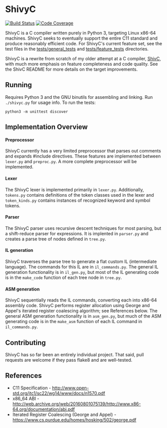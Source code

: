 # ShivyC

[![Build Status](https://travis-ci.org/ShivamSarodia/ShivyC.svg?branch=master)](https://travis-ci.org/ShivamSarodia/ShivyC)
[![Code Coverage](https://codecov.io/gh/ShivamSarodia/ShivyC/branch/master/graph/badge.svg)](https://codecov.io/gh/ShivamSarodia/ShivyC)

ShivyC is a C compiler written purely in Python 3, targeting Linux x86-64 machines. ShivyC seeks to eventually support the entire C11 standard and produce reasonably efficient code. For ShivyC's current feature set, see the test files in the [tests/general_tests](tests/general_tests) and [tests/feature_tests](tests/feature_tests) directories.

ShivyC is a rewrite from scratch of my older attempt at a C compiler, [ShivC](https://github.com/ShivamSarodia/ShivC), with much more emphasis on feature completeness and code quality. See the ShivC README for more details on the target improvements.

## Running
Requires Python 3 and the GNU binutils for assembling and linking. Run `./shivyc.py` for usage info. To run the tests:
```
python3 -m unittest discover
```

## Implementation Overview
#### Preprocessor
ShivyC currently has a very limited preprocessor that parses out comments and expands #include directives. These features are implemented between `lexer.py` and `preproc.py`. A more complete preprocessor will be implemented.

#### Lexer
The ShivyC lexer is implemented primarily in `lexer.py`. Additionally, `tokens.py` contains definitions of the token classes used in the lexer and `token_kinds.py` contains instances of recognized keyword and symbol tokens.

#### Parser
The ShivyC parser uses recursive descent techniques for most parsing, but a shift-reduce parser for expressions. It is implented in `parser.py` and creates a parse tree of nodes defined in `tree.py`.

#### IL generation
ShivyC traverses the parse tree to generate a flat custom IL (intermediate language). The commands for this IL are in `il_commands.py`. The general IL generation functionality is in `il_gen.py`, but most of the IL generating code is in the `make_code` function of each tree node in `tree.py`.

#### ASM generation
ShivyC sequentially reads the IL commands, converting each into x86-64 assembly code. ShivyC performs register allocation using George and Appel's iterated register coalescing algorithm; see References below. The general ASM generation functionality is in `asm_gen.py`, but much of the ASM generating code is in the `make_asm` function of each IL command in `il_commands.py`.

## Contributing
ShivyC has so far been an entirely individual project. That said, pull requests are welcome if they pass flake8 and are well-tested.

## References
- C11 Specification - http://www.open-std.org/jtc1/sc22/wg14/www/docs/n1570.pdf
- x86_64 ABI - http://web.archive.org/web/20160801075139/http://www.x86-64.org/documentation/abi.pdf
- Iterated Register Coalescing (George and Appel) - https://www.cs.purdue.edu/homes/hosking/502/george.pdf
